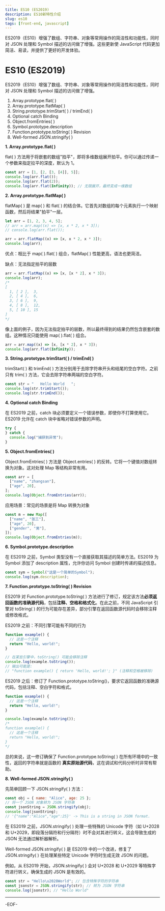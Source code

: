 ```yaml
---
title: ES10 (ES2019)
description: ES10新特性介绍
slug: es10
tags: [front-end, javascript]
---
```


ES2019（ES10）增强了数组、字符串、对象等常用操作的简洁性和功能性，同时对 JSON 处理和 Symbol 描述的访问做了增强。这些更新使 JavaScript 代码更加简洁、易读，并提供了更好的开发体验。

<!--truncate-->

# ES10 (ES2019)

ES2019（ES10）增强了数组、字符串、对象等常用操作的简洁性和功能性，同时对 JSON 处理和 Symbol 描述的访问做了增强。

1. Array.prototype.flat( )
2. Array.prototype.flatMap( )
3. String.prototype.trimStart( ) / trimEnd( )
4. Optional catch Binding
5. Object.fromEntries( )
6. Symbol.prototype.description
7. Function.prototype.toString( ) Revision
8. Well-formed JSON.stringify( )



**1. Array.prototype.flat( )**

flat( ) 方法用于将嵌套的数组"拍平"，即将多维数组展开拍平。你可以通过传递一个参数来指定拉平的深度，默认为 1。

```js
const arr = [1, [2, [3, [4]], 5]];
console.log(arr.flat());
console.log(arr.flat(2));
console.log(arr.flat(Infinity)); // 无限展开，最终变成一维数组
```



**2. Array.prototype.flatMap( )**

flatMap( ) 是 map( ) 和 flat( ) 的结合体。它首先对数组的每个元素执行一个映射函数，然后将结果"拍平"一层。

```js
let arr = [1, 2, 3, 4, 5];
// arr = arr.map((x) => [x, x * 2, x * 3]);
// console.log(arr.flat());

arr = arr.flatMap((x) => [x, x * 2, x * 3]);
console.log(arr);
```

优点：相比于 map( ).flat( ) 组合，flatMap( ) 性能更高，语法也更简洁。

缺点：无法指定拍平的层数

```js
arr = arr.flatMap((x) => [x, [x * 2], x * 3]);
console.log(arr);
/*
[
  1, [ 2 ],  3,
  2, [ 4 ],  6,
  3, [ 6 ],  9,
  4, [ 8 ],  12,
  5, [ 10 ], 15
]
*/
```

像上面的例子，因为无法指定拍平的层数，所以最终得到的结果仍然包含嵌套的数组。这种情况只能使用 map( ).flat( ) 组合。

```js
arr = arr.map((x) => [x, [x * 2], x * 3]);
console.log(arr.flat(Infinity));
```



**3. String.prototype.trimStart( ) / trimEnd( )**

trimStart( ) 和 trimEnd( ) 方法分别用于去除字符串开头和结尾的空白字符。之前只有 trim( ) 方法，它会去除字符串两端的空白字符。

```js
const str = "   Hello World   ";
console.log(str.trimStart());
console.log(str.trimEnd());
```



**4. Optional catch Binding**

在 ES2019 之前，catch 块必须要定义一个错误参数，即使你不打算使用它。ES2019 允许在 catch 块中省略对错误参数的声明。

```js
try {
} catch {
  console.log("捕获到异常");
}
```



**5. Object.fromEntries( )**

Object.fromEntries( ) 方法是 Object.entries( ) 的反转。它将一个键值对数组转换为对象。这对处理 Map 等结构非常有用。

```js
const arr = [
  ["name", "zhangsan"],
  ["age", 20],
];
console.log(Object.fromEntries(arr));
```

应用场景：常见的场景是将 Map 转换为对象

```js
const m = new Map([
  ["name", "张三"],
  ["age", 20],
  ["gender", "男"],
]);
console.log(Object.fromEntries(m));
```



**6. Symbol.prototype.description**

在 ES2019 之前，Symbol 类型没有一个直接获取其描述的简单方法。ES2019 为 Symbol 添加了 description 属性，允许你访问 Symbol 创建时传递的描述信息。

```js
const sym = Symbol("这是一个简单的Symbol");
console.log(sym.description);
```



**7. Function.prototype.toString( ) Revision**

ES2019 对 Function.prototype.toString( ) 方法进行了修订，规定该方法**必须返回函数的准确源代码**，包括**注释、空格和格式化**。在此之前，不同 JavaScript 引擎对 toString( ) 的行为可能存在差异，部分引擎在返回函数源代码时会移除注释或修改格式。

 ES2019 之前：不同引擎可能有不同的行为

```js
function example() {
  // 这是一个注释
  return "Hello, world!";
}

// 在某些引擎中，toString() 可能会移除注释
console.log(example.toString());
// 输出可能是:
// "function example() { return 'Hello, world!'; }" (注释和空格被移除)
```

ES2019 之后：修订了 Function.prototype.toString()，要求它返回函数的准确源代码，包括注释、空白字符和格式。

```js
function example() {
  // 这是一个注释
  return "Hello, world!";
}

console.log(example.toString());
/*
function example() {
  // 这是一个注释
  return "Hello, world!";
}
*/
```

总的来说，这一修订确保了 Function.prototype.toString( ) 在所有环境中的一致性，返回的字符串就是函数的 **真实原始源代码**，这在调试和代码分析时非常有帮助。



**8. Well-formed JSON.stringify( )**

先简单回顾一下 JSON.stringify( ) 方法：

```js
const obj = { name: "Alice", age: 25 };
// 将一个 JSON 对象转为 JSON 字符串
const jsonString = JSON.stringify(obj);
console.log(jsonString);
// '{"name":"Alice","age":25}' -> This is a string in JSON format.
```

在 ES2019 之前，JSON.stringify( ) 处理一些特殊的 Unicode 字符（如 U+2028 和 U+2029，即段落分隔符和行分隔符）时不会对其进行转义，这会导致生成的 JSON 无法通过解析器解析。

Well-formed JSON.stringify( ) 是 ES2019 中的一个改进，修复了 JSON.stringify( ) 在处理某些特定 Unicode 字符时生成无效 JSON 的问题。

例如，从 ES2019 开始，JSON.stringify( ) 会对 U+2028 和 U+2029 等特殊字符进行转义，确保生成的 JSON 是有效的。

```js
const str = "Hello\u2028World"; // 包含特殊字符的字符串
const jsonstr = JSON.stringify(str); // 转为 JSON 字符串
console.log(jsonstr); // "Hello World"
```

---

-EOF-

